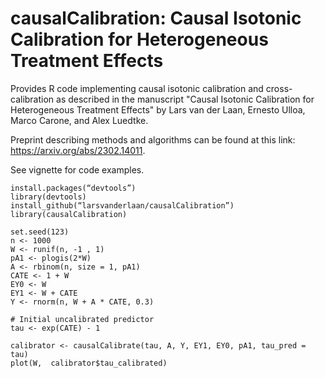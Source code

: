 # causalCalibration: Causal Isotonic Calibration for Heterogeneous Treatment Effects

Provides R code implementing causal isotonic calibration and cross-calibration as described 
in the manuscript "Causal Isotonic Calibration for Heterogeneous Treatment Effects" by Lars van der Laan, Ernesto Ulloa, Marco Carone, and Alex Luedtke.

Preprint describing methods and algorithms can be found at this link: https://arxiv.org/abs/2302.14011.

See vignette for code examples.


```
install.packages(“devtools”)
library(devtools)
install_github(“larsvanderlaan/causalCalibration”)
library(causalCalibration)

set.seed(123)
n <- 1000
W <- runif(n, -1 , 1)
pA1 <- plogis(2*W)
A <- rbinom(n, size = 1, pA1)
CATE <- 1 + W
EY0 <- W
EY1 <- W + CATE
Y <- rnorm(n, W + A * CATE, 0.3)

# Initial uncalibrated predictor 
tau <- exp(CATE) - 1
 
calibrator <- causalCalibrate(tau, A, Y, EY1, EY0, pA1, tau_pred = tau)
plot(W,  calibrator$tau_calibrated)

```

